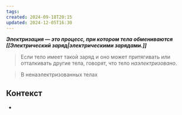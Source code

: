 ```yaml
---
tags: 
created: 2024-09-18T20:15
updated: 2024-12-05T16:30
---
```

***Электризация — это процесс, при котором тела обмениваются [[Электрический заряд|электрическими зарядами.]]***

> Если тело имеет такой заряд и оно может притягивать или отталкивать другие тела, говорят, что тело *наэлектризовано*.

> В ненаэлектризованных телах 

## Контекст
- 


